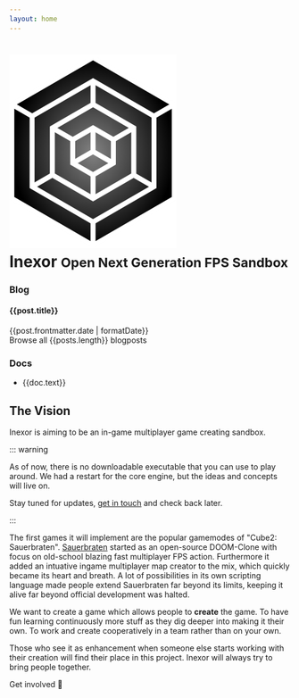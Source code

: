 ```yaml
---
layout: home
---
```

<style lang="stylus">
    .intro
        background-image url("../assets/background_blur/cartel.jpg")
    /* .features
        background-image url("../assets/background_blur/averas.jpg") */
</style>

<div class="break-out-full-width intro text-center bg-purple-darker flex flex-col items-center text-purple-lightest py-16 mb-8">
    <h1 class="mb-8 flex items-center">
        <img src="../assets/logo/inexor_cube_alpha.png" class="mr-8 w-24">
        <div class="text-left flex flex-col uppercase text-white">
            <span>Inexor</span>
            <small class="text-lg subtitle">
                Open Next Generation FPS Sandbox
            </small>
        </div>
    </h1>
    <div class="w-3/4 flex flex-wrap">
        <div class="w-full md:w-1/2 px-2">
            <h3>Blog</h3>
            <div class="bg-gray-darkest-faded p-4 my-4 text-left">
                <div v-for="post in latestPosts" class="my-4">
                    <h4>
                        <router-link :to="post.path">
                            {{post.title}}
                        </router-link>
                    </h4>
                    {{post.frontmatter.date | formatDate}}
                </div>
                <router-link to="/blog/">
                    Browse all {{posts.length}} blogposts
                </router-link>
            </div>
        </div>
        <div class="w-full md:w-1/2 px-2">
            <h3>Docs</h3>
            <div class="bg-gray-darkest-faded p-4 my-4 text-left">
                <ul>
                    <li v-for="doc in docs">
                        <router-link :to="doc.link">
                            {{doc.text}}
                        </router-link>
                    </li>
                </ul>
            </div>
        </div>
    </div>
</div>

## The Vision

Inexor is aiming to be an in-game multiplayer game creating sandbox.

::: warning

As of now, there is no downloadable executable that you can use to play around. We had a restart for the core engine, but the ideas and concepts will live on.

Stay tuned for updates, [get in touch](./wiki/Contact.md) and check back later.

:::

The first games it will implement are the popular gamemodes of "Cube2: Sauerbraten". [Sauerbraten](http://sauerbraten.org/) started as an open-source DOOM-Clone with focus on old-school blazing fast multiplayer FPS action. Furthermore it added an intuative ingame multiplayer map creator to the mix, which quickly became its heart and breath. A lot of possibilities in its own scripting language made people extend Sauerbraten far beyond its limits, keeping it alive far beyond official development was halted.

We want to create a game which allows people to **create** the game.
To have fun learning continuously more stuff as they dig deeper into making it their own. To work and create cooperatively in a team rather than on your own.

Those who see it as enhancement when someone else starts working with their creation will find their place in this project.
Inexor will always try to bring people together.

<div class="flex justify-end">
    <router-link to="wiki/Get-Involved.html" class="button my-4">Get involved 👋</router-link>
</div>

<script>
export default {
    computed: {
        posts() {
            return this.$site.pages
                .filter(page => page.frontmatter.layout == 'post')
        },
        latestPosts() {
            return this.posts            
                .sort((a,b) => new Date(a.frontmatter.date) - new Date(b.frontmatter.date))
                .reverse()
                .slice(0, 3)
        },
        docs() {
            return [
                {
                    link: './wiki/',
                    text: 'Wiki Overview',
                },
                {
                    link: './wiki/Get-Involved.html',
                    text: 'Get Involved',
                },
                {
                    link: './wiki/Contact.html',
                    text: 'Contact',
                },
                {
                    link: './wiki/features/',
                    text: 'Features',
                },
            ]
        }
    }
}
</script>